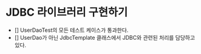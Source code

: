 # JDBC 라이브러리 구현하기

- [] UserDaoTest의 모든 테스트 케이스가 통과한다.
- [] UserDao가 아닌 JdbcTemplate 클래스에서 JDBC와 관련된 처리를 담당하고 있다.
